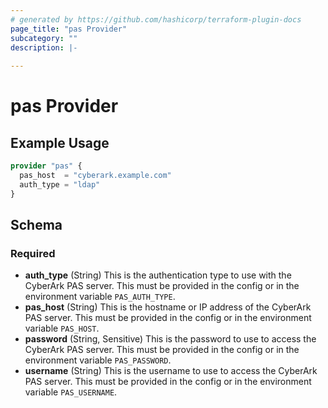 ```yaml
---
# generated by https://github.com/hashicorp/terraform-plugin-docs
page_title: "pas Provider"
subcategory: ""
description: |-
  
---
```


# pas Provider



## Example Usage

```terraform
provider "pas" {
  pas_host  = "cyberark.example.com"
  auth_type = "ldap"
}
```

<!-- schema generated by tfplugindocs -->
## Schema

### Required

- **auth_type** (String) This is the authentication type to use with the CyberArk PAS server. This must be provided in the config or in the environment variable `PAS_AUTH_TYPE`.
- **pas_host** (String) This is the hostname or IP address of the CyberArk PAS server. This must be provided in the config or in the environment variable `PAS_HOST`.
- **password** (String, Sensitive) This is the password to use to access the CyberArk PAS server. This must be provided in the config or in the environment variable `PAS_PASSWORD`.
- **username** (String) This is the username to use to access the CyberArk PAS server. This must be provided in the config or in the environment variable `PAS_USERNAME`.
